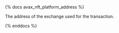 {% docs avax_nft_platform_address %}

The address of the exchange used for the transaction.

{% enddocs %}